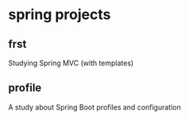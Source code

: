 # spring projects

## frst
Studying Spring MVC (with templates) 

## profile
A study about Spring Boot profiles and configuration
